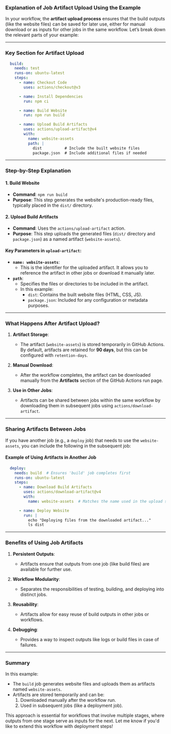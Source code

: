 ### Explanation of Job Artifact Upload Using the Example

In your workflow, the **artifact upload process** ensures that the build outputs (like the website files) can be saved for later use, either for manual download or as inputs for other jobs in the same workflow. Let’s break down the relevant parts of your example:

---

### Key Section for Artifact Upload

```yaml
  build:
    needs: test
    runs-on: ubuntu-latest
    steps:
      - name: Checkout Code
        uses: actions/checkout@v3

      - name: Install Dependencies
        run: npm ci

      - name: Build Website
        run: npm run build

      - name: Upload Build Artifacts
        uses: actions/upload-artifact@v4
        with:
          name: website-assets
          path: |
            dist          # Include the built website files
            package.json  # Include additional files if needed
```

---

### **Step-by-Step Explanation**

#### 1. **Build Website**
- **Command**: `npm run build`
- **Purpose**: This step generates the website's production-ready files, typically placed in the `dist/` directory.

#### 2. **Upload Build Artifacts**
- **Command**: Uses the `actions/upload-artifact` action.
- **Purpose**: This step uploads the generated files (`dist/` directory and `package.json`) as a named artifact (`website-assets`).
  
#### **Key Parameters in `upload-artifact`:**
- **`name: website-assets`**:
  - This is the identifier for the uploaded artifact. It allows you to reference the artifact in other jobs or download it manually later.
- **`path`**:
  - Specifies the files or directories to be included in the artifact.
  - In this example:
    - `dist`: Contains the built website files (HTML, CSS, JS).
    - `package.json`: Included for any configuration or metadata purposes.

---

### What Happens After Artifact Upload?

1. **Artifact Storage**:
   - The artifact (`website-assets`) is stored temporarily in GitHub Actions. By default, artifacts are retained for **90 days**, but this can be configured with `retention-days`.

2. **Manual Download**:
   - After the workflow completes, the artifact can be downloaded manually from the **Artifacts** section of the GitHub Actions run page.

3. **Use in Other Jobs**:
   - Artifacts can be shared between jobs within the same workflow by downloading them in subsequent jobs using `actions/download-artifact`.

---

### Sharing Artifacts Between Jobs

If you have another job (e.g., a `deploy` job) that needs to use the `website-assets`, you can include the following in the subsequent job:

#### Example of Using Artifacts in Another Job

```yaml
  deploy:
    needs: build  # Ensures 'build' job completes first
    runs-on: ubuntu-latest
    steps:
      - name: Download Build Artifacts
        uses: actions/download-artifact@v4
        with:
          name: website-assets  # Matches the name used in the upload step

      - name: Deploy Website
        run: |
          echo "Deploying files from the downloaded artifact..."
          ls dist
```

---

### Benefits of Using Job Artifacts

1. **Persistent Outputs**:
   - Artifacts ensure that outputs from one job (like build files) are available for further use.

2. **Workflow Modularity**:
   - Separates the responsibilities of testing, building, and deploying into distinct jobs.

3. **Reusability**:
   - Artifacts allow for easy reuse of build outputs in other jobs or workflows.

4. **Debugging**:
   - Provides a way to inspect outputs like logs or build files in case of failures.

---

### Summary

In this example:
- The `build` job generates website files and uploads them as artifacts named `website-assets`.
- Artifacts are stored temporarily and can be:
  1. Downloaded manually after the workflow run.
  2. Used in subsequent jobs (like a deployment job).

This approach is essential for workflows that involve multiple stages, where outputs from one stage serve as inputs for the next. Let me know if you'd like to extend this workflow with deployment steps!
